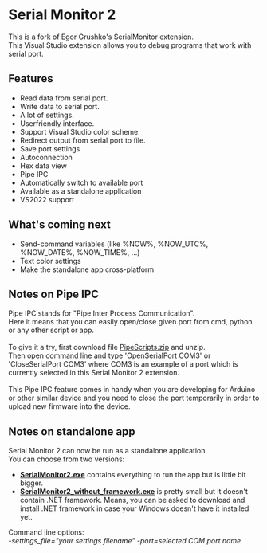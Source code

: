 # Serial Monitor 2
This is a fork of Egor Grushko's SerialMonitor extension.\
This Visual Studio extension allows you to debug programs that work with serial port.

## Features
- Read data from serial port.
- Write data to serial port.
- A lot of settings.
- Userfriendly interface.
- Support Visual Studio color scheme.
- Redirect output from serial port to file.
- Save port settings
- Autoconnection
- Hex data view
- Pipe IPC
- Automatically switch to available port
- Available as a standalone application
- VS2022 support

## What's coming next
- Send-command variables (like %NOW%, %NOW_UTC%, %NOW_DATE%, %NOW_TIME%, ...)
- Text color settings
- Make the standalone app cross-platform

## Notes on Pipe IPC
Pipe IPC stands for "Pipe Inter Process Communication".\
Here it means that you can easily open/close given port from cmd, python or any other script or app.\
\
To give it a try, first download file [PipeScripts.zip](https://github.com/pavelsury/SerialMonitor2/releases/latest/download/PipeScripts_v1.10.1.zip) and unzip.\
Then open command line and type 'OpenSerialPort COM3' or 'CloseSerialPort COM3' where COM3 is an example of a port which is currently selected in this Serial Monitor 2 extension.\
\
This Pipe IPC feature comes in handy when you are developing for Arduino or other similar device and you need to close the port temporarily in order to upload new firmware into the device.

## Notes on standalone app
Serial Monitor 2 can now be run as a standalone application.
\
You can choose from two versions:
- [**SerialMonitor2.exe**](https://github.com/pavelsury/SerialMonitor2/releases/latest/download/SerialMonitor2_v1.10.1.exe) contains everything to run the app but is little bit bigger.
- [**SerialMonitor2_without_framework.exe**](https://github.com/pavelsury/SerialMonitor2/releases/latest/download/SerialMonitor2_v1.10.1_without_framework.exe) is pretty small but it doesn't contain .NET framework. Means, you can be asked to download and install .NET framework in case your Windows doesn't have it installed yet.

Command line options:
\
*-settings_file="your settings filename"*
*-port=selected COM port name*
